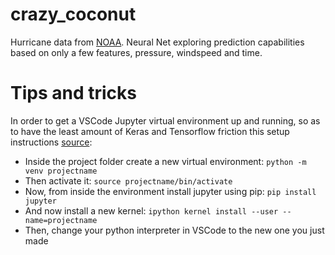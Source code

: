 # crazy_coconut
Hurricane data from [NOAA](https://www.nhc.noaa.gov/data/). Neural Net exploring prediction capabilities based on only a few features, pressure, windspeed and time.

# Tips and tricks
In order to get a VSCode Jupyter virtual environment up and running, so as to have the least amount of Keras and Tensorflow friction this setup instructions [source](https://anbasile.github.io/posts/2017-06-25-jupyter-venv/):
- Inside the project folder create a new virtual environment: ```python -m venv projectname```
- Then activate it: ```source projectname/bin/activate```
- Now, from inside the environment install jupyter using pip: ```pip install jupyter```
- And now install a new kernel: ```ipython kernel install --user --name=projectname```
- Then, change your python interpreter in VSCode to the new one you just made